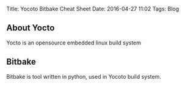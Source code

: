 Title: Yocoto Bitbake Cheat Sheet
Date: 2016-04-27 11:02
Tags: Blog 

## About Yocto
Yocto is an opensource embedded linux build system

## Bitbake
Bitbake is tool written in python, used in Yocoto build system.